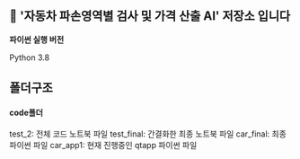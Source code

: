 ## 🚗 **'자동차 파손영역별 검사 및 가격 산출 AI' 저장소 입니다** 

**파이썬 실행 버전** 

Python 3.8

## 폴더구조

#### code폴더
test_2: 전체 코드 노트북 파일
test_final: 간결화한 최종 노트북 파일
car_final: 최종 파이썬 파일
car_app1: 현재 진행중인 qtapp 파이썬 파일
